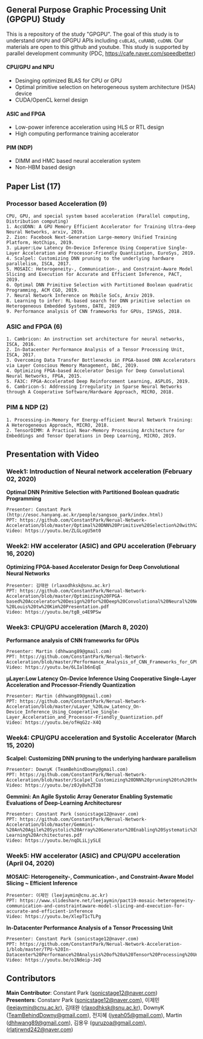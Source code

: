 ## General Purpose Graphic Processing Unit (GPGPU) Study
This is a repository of the study "GPGPU". The goal of this study is to understand `GPGPU` and GPGPU APIs including `cuBLAS`, `cuRAND`, `cuDNN`. Our materials are open to this github and youtube. This study is supported by parallel development community (PDC, https://cafe.naver.com/speedbetter)

#### CPU/GPU and NPU
- Desinging optimized BLAS for CPU or GPU
- Optimal primitive selection on heterogeneous system architecture (HSA) device
- CUDA/OpenCL kernel design

#### ASIC and FPGA
- Low-power inference acceleration using HLS or RTL design
- High computing performance training accelerator

#### PIM (NDP)
- DIMM and HMC based neural acceleration system
- Non-HBM based design

## Paper List (17)
### Processor based Acceleration (9)
	CPU, GPU, and special system based acceleration (Parallel computing, Distribution computing)
	1. AccUDNN: A GPU Memory Efficient Accelerator for Training Ultra-deep Neural Networks, arxiv, 2019.
	2. Zion: Facebook Next-Generation Large-memory Unified Training Platform, HotChips, 2019.
	3. µLayer:Low Latency On-Device Inference Using Cooperative Single-Layer Acceleration and Processor-Friendly Quantization, EuroSys, 2019.
	4. Scalpel: Customizing DNN pruning to the underlying hardware parallelism, ISCA, 2017.
	5. MOSAIC: Heterogeneity-, Communication-, and Constraint-Aware Model Slicing and Execution for Accurate and Efficient Inference, PACT, 2019.
	6. Optimal DNN Primitive Selection with Partitioned Boolean quadratic Programming, ACM CGO, 2019.
	7. Neural Network Inference on Mobile SoCs, Arxiv 2019.
	8. Learning to infer: RL-based search for DNN primitive selection on Heterogeneous Embedded Systems, DATE, 2019.
	9. Performance analysis of CNN frameworks for GPUs, ISPASS, 2018.
  

### ASIC and FPGA (6)
	1. Cambricon: An instruction set architecture for neural networks, ISCA, 2016.
	2. In-Datacenter Performance Analysis of a Tensor Processing Unit, ISCA, 2017.
	3. Overcoming Data Transfer Bottlenecks in FPGA-based DNN Accelerators via Layer Conscious Memory Management, DAC, 2019.
	4. Optimizing FPGA-based Accelerator Design for Deep Convolutional Neural Networks, FPGA, 2015.
	5. FA3C: FPGA-Accelerated Deep Reinforcement Learning, ASPLOS, 2019.
	6. Cambricon-S: Addressing Irregularity in Sparse Neural Networks through A Cooperative Software/Hardware Approach, MICRO, 2018.
### PIM & NDP (2)
	1. Processing-in-Memory for Energy-efficient Neural Network Training: A Heterogeneous Approach, MICRO, 2018.
	2. TensorDIMM: A Practical Near-Memory Processing Architecture for Embeddings and Tensor Operations in Deep Learning, MICRO, 2019.

   
## Presentation with Video
### Week1: Introduction of Neural network acceleration (February 02, 2020)
**Optimal DNN Primitive Selection with Partitioned Boolean quadratic Programming**  

	Presenter: Constant Park (http://esoc.hanyang.ac.kr/people/sangsoo_park/index.html)  
	PPT: https://github.com/ConstantPark/Nerual-Network-Acceleration/blob/master/Optimal%20DNN%20Primitive%20Selection%20with%20Partitioned%20Boolean%20Quadratic%20Programming.pdf   
	Video: https://youtu.be/ZLGLogU5mt0   

  

### Week2: HW accelerator (ASIC) and GPU acceleration  (February 16, 2020)
**Optimizing FPGA-based Accelerator Design for Deep Convolutional Neural Networks**  

	Presenter: 김태완 (rlaxodhksk@snu.ac.kr)  
	PPT: https://github.com/ConstantPark/Nerual-Network-Acceleration/blob/master/Optimizing%20FPGA-based%20Accelerator%20Design%20for%20Deep%20Convolutional%20Neural%20Networks%20Chen%20Zhang%20et%20al%20-%20Louis%20tw%20Kim%20Presentation.pdf   
	Video: https://youtu.be/tgB_o4E9PSw  


### Week3: CPU/GPU acceleration (March 8, 2020)
**Performance analysis of CNN frameworks for GPUs**  

	Presenter: Martin (dhhwang89@gmail.com)
	PPT: https://github.com/ConstantPark/Nerual-Network-Acceleration/blob/master/Performance_Analysis_of_CNN_Frameworks_for_GPUs.pdf  
	Video: https://youtu.be/6LIalb6nEqE    
	
**µLayer:Low Latency On-Device Inference Using Cooperative Single-Layer Acceleration and Processor-Friendly Quantization**   
	
	Presenter: Martin (dhhwang89@gmail.com)  
	PPT: https://github.com/ConstantPark/Nerual-Network-Acceleration/blob/master/uLayer_%20Low_Latency_On-Device_Inference_Using_Cooperative_Single-Layer_Acceleration_and_Processor-Friendly_Quantization.pdf  
	Video: https://youtu.be/ofHqG2z-X4Q   

### Week4: CPU/GPU acceleration and Systolic Accelerator (March 15, 2020)
**Scalpel: Customizing DNN pruning to the underlying hardware parallelism**  

	Presenter: DownyK (TeamBehindDowny@gmail.com)  
	PPT: https://github.com/ConstantPark/Nerual-Network-Acceleration/blob/master/Scalpel_Customizing%20DNN%20pruning%20to%20the%20underlying%20hardware%20parallelism%2C.pdf   
	Video: https://youtu.be/z0Jy8vhZT38 

**Gemmini: An Agile Systolic Array Generator Enabling Systematic Evaluations of Deep-Learning Architecturesr**  

	Presenter: Constant Park (sonicstage12@naver.com)  
	PPT: https://github.com/ConstantPark/Nerual-Network-Acceleration/blob/master/Gemmini-%20An%20Agile%20Systolic%20Array%20Generator%20Enabling%20Systematic%20Evaluations%20of%20Deep-Learning%20Architectures.pdf
	Video: https://youtu.be/nqDLiLjySLE

### Week5: HW accelerator (ASIC) and CPU/GPU acceleration (April 04, 2020)
**MOSAIC: Heterogeneity-, Communication-, and Constraint-Aware Model Slicing ~ Efficient Inference**  
	
	Presenter: 이제민 (leejaymin@cnu.ac.kr)  
	PPT: https://www.slideshare.net/leejaymin/pact19-mosaic-heterogeneity-communication-and-constraintaware-model-slicing-and-execution-for-accurate-and-efficient-inference   
	Video: https://youtu.be/XlepT1cTLPg

**In-Datacenter Performance Analysis of a Tensor Processing Unit**    
	
	Presenter: Constant Park (sonicstage12@naver.com)
	PPT: https://github.com/ConstantPark/Nerual-Network-Acceleration-1/blob/master/TPU-%20In-Datacenter%20Performance%20Analysis%20of%20a%20Tensor%20Processing%20Unit.pdf
	Video: https://youtu.be/o1Ndeip-JeQ

	
## Contributors
**Main Contributor**: Constant Park (sonicstage12@naver.com)  
**Presenters**: Constanr Park (sonicstage12@naver.com), 이제민 (leejaymin@cnu.ac.kr), 김태완 (rlaxodhksk@snu.ac.kr), DownyK (TeamBehindDowny@gmail.com), 전지혜 (jyeah05@gmail.com), Martin (dhhwang89@gmail.com), 김용우 (guruzoa@gmail.com), 
(rlatjrwnd242@naver.com)

